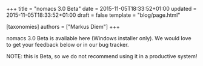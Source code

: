 +++
title = "nomacs 3.0 Beta"
date = 2015-11-05T18:33:52+01:00
updated = 2015-11-05T18:33:52+01:00
draft = false
template = "blog/page.html"

[taxonomies]
authors = ["Markus Diem"]
+++

nomacs 3.0 Beta is available here (Windows installer only).
We would love to get your feedback below or in our bug tracker.

NOTE: this is Beta, so we do not recommend using it in a productive system!
